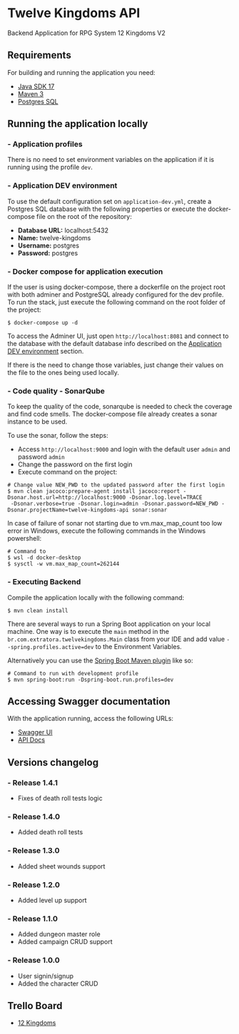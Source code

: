 # Twelve Kingdoms API

Backend Application for RPG System 12 Kingdoms V2

## Requirements

For building and running the application you need:

- [Java SDK 17](https://www.oracle.com/java/technologies/javase/jdk17-archive-downloads.html)
- [Maven 3](https://maven.apache.org)
- [Postgres SQL](https://www.postgresql.org/)

## Running the application locally

### - Application profiles

There is no need to set environment variables on the application if it is running using the profile `dev`.

### <a name="dev-config"></a> - Application DEV environment

To use the default configuration set on `application-dev.yml`, create a Postgres SQL database with the following
properties or execute the docker-compose file on the root of the repository:

- **Database URL:** localhost:5432
- **Name:** twelve-kingdoms
- **Username:** postgres
- **Password:** postgres

### - Docker compose for application execution

If the user is using docker-compose, there a dockerfile on the project root with both adminer and PostgreSQL already
configured for the dev profile. To run the stack, just execute the following command on the root folder of the project:

```shell
$ docker-compose up -d
```

To access the Adminer UI, just open `http://localhost:8081` and connect to the database with the default database info
described on the [Application DEV environment](#dev-config) section.

If there is the need to change those variables, just change their values on the file to the ones being used locally.

### - Code quality - SonarQube

To keep the quality of the code, sonarqube is needed to check the coverage and find code smells. The docker-compose file
already creates a sonar instance to be used.

To use the sonar, follow the steps:

- Access `http://localhost:9000` and login with the default user `admin` and password `admin`
- Change the password on the first login
- Execute command on the project:

```shell
# Change value NEW_PWD to the updated password after the first login
$ mvn clean jacoco:prepare-agent install jacoco:report -Dsonar.host.url=http://localhost:9000 -Dsonar.log.level=TRACE
 -Dsonar.verbose=true -Dsonar.login=admin -Dsonar.password=NEW_PWD -Dsonar.projectName=twelve-kingdoms-api sonar:sonar
```

In case of failure of sonar not starting due to vm.max_map_count too low error in Windows, execute the following
commands in the Windows powershell:

```shell
# Command to 
$ wsl -d docker-desktop
$ sysctl -w vm.max_map_count=262144
```

### - Executing Backend

Compile the application locally with the following command:

```shell
$ mvn clean install
```

There are several ways to run a Spring Boot application on your local machine. One way is to execute the `main` method
in the `br.com.extratora.twelvekingdoms.Main` class from your IDE and add value `--spring.profiles.active=dev` to
the Environment Variables.

Alternatively you can use
the [Spring Boot Maven plugin](https://docs.spring.io/spring-boot/docs/current/reference/html/build-tool-plugins-maven-plugin.html)
like so:

```shell
# Command to run with development profile
$ mvn spring-boot:run -Dspring-boot.run.profiles=dev
```

## Accessing Swagger documentation

With the application running, access the following URLs:

- [Swagger UI](http://localhost:8080/swagger-ui/index.html#/)
- [API Docs](http://localhost:8080/api-docs)

## Versions changelog

### - Release 1.4.1

- Fixes of death roll tests logic

### - Release 1.4.0

- Added death roll tests

### - Release 1.3.0

- Added sheet wounds support

### - Release 1.2.0

- Added level up support

### - Release 1.1.0

- Added dungeon master role
- Added campaign CRUD support

### - Release 1.0.0

- User signin/signup
- Added the character CRUD

## Trello Board

- [12 Kingdoms](https://trello.com/b/wKoZUTPq/12-reinos-v2)

